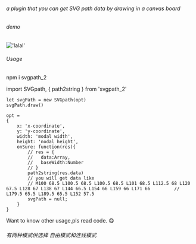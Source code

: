 ###### a plugin that you can get SVG path data by drawing in a canvas board

###### demo
!['lalal'](http://b00.cdn.ipalfish.com/0/img/af/3a/653ca5f5afc1413efb0c3a100179)

###### Usage
npm i svgpath_2

import SVGpath, { path2string } from 'svgpath_2'

```
let svgPath = new SVGpath(opt)
svgPath.draw()
```
```
opt =
{
    x: 'x-coordinate',    
    y: 'y-coordinate',
    width: 'modal width',
    height: 'nodal height',
    onSure: function(res){
        // res = {
        //   data:Array,
        //   baseWidth:Number
        // }
        path2string(res.data)
        // you will get data like 
        // M100 68.5 L100.5 68.5 L100.5 68.5 L101 68.5 L112.5 68 L120 67.5 L128 67 L138 67 L144 66.5 L154 66 L159 66 L171 66         // L179.5 65.5 L189.5 65.5 L152 57.5 
        svgPath = null;
    }
}
```
Want to know other usage,pls read code. 
:yum:

###### 有两种模式供选择 自由模式和连线模式